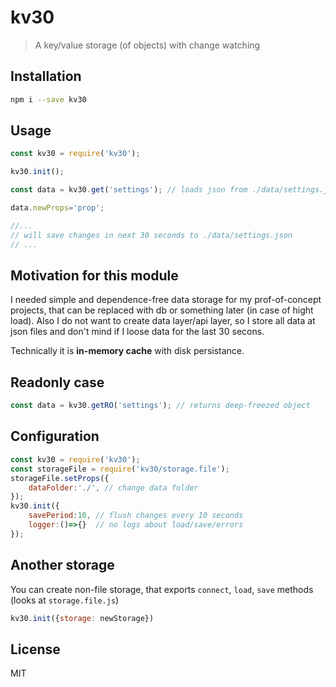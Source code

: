 # kv30

> A key/value storage (of objects) with change watching

## Installation

```bash
npm i --save kv30
```

## Usage

```js
const kv30 = require('kv30');

kv30.init();

const data = kv30.get('settings'); // loads json from ./data/settings.json

data.newProps='prop';

//...
// will save changes in next 30 seconds to ./data/settings.json
// ...
```

## Motivation for this module

I needed simple and dependence-free data storage for my prof-of-concept projects, that can be replaced with db or something later (in case of hight load). Also I do not want to create data layer/api layer, so I store all data at json files and don't mind if I loose data for the last 30 secons. 

Technically it is **in-memory cache** with disk persistance.

## Readonly case
```js
const data = kv30.getRO('settings'); // returns deep-freezed object
```

## Configuration
```js
const kv30 = require('kv30');
const storageFile = require('kv30/storage.file');
storageFile.setProps({
    dataFolder:'./', // change data folder
});
kv30.init({
    savePeriod:10, // flush changes every 10 seconds 
    logger:()=>{}  // no logs about load/save/errors
});

```

## Another storage

You can create non-file storage, that exports `connect`, `load`, `save` methods (looks at `storage.file.js`)
```js
kv30.init({storage: newStorage})
```

## License

MIT